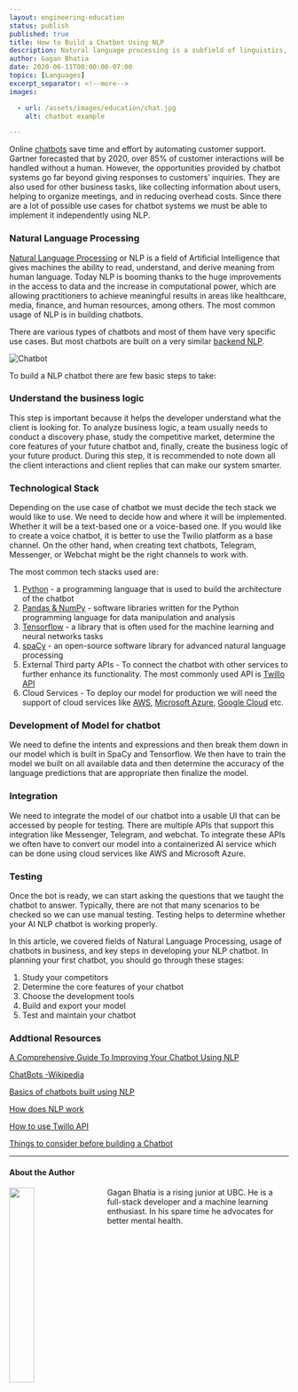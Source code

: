 ```yaml
---
layout: engineering-education
status: publish
published: true
title: How to Build a Chatbot Using NLP
description: Natural language processing is a subfield of linguistics, computer science, information engineering, and artificial intelligence concerned with the interactions between computers and human languages, particularly how to program computers to process and analyze large amounts of natural language information and data.
author: Gagan Bhatia
date: 2020-06-11T00:00:00-07:00
topics: [Languages]
excerpt_separator: <!--more-->
images:

  - url: /assets/images/education/chat.jpg
    alt: chatbot example

---
```

Online [chatbots](https://en.wikipedia.org/wiki/Chatbot) save time and effort by automating customer support. Gartner forecasted that by 2020, over 85% of customer interactions will be handled without a human. However, the opportunities provided by chatbot systems go far beyond giving responses to customers’ inquiries. They are also used for other business tasks, like collecting information about users, helping to organize meetings, and in reducing overhead costs. Since there are a lot of possible use cases for chatbot systems we must be able to implement it independently using NLP.

<!--more-->

### Natural Language Processing
[Natural Language Processing](https://en.wikipedia.org/wiki/Natural_language_processing) or NLP is a field of Artificial Intelligence that gives machines the ability to read, understand, and derive meaning from human language. Today NLP is booming thanks to the huge improvements in the access to data and the increase in computational power, which are allowing practitioners to achieve meaningful results in areas like healthcare, media, finance, and human resources, among others. The most common usage of NLP is in building chatbots.

There are various types of chatbots and most of them have very specific use cases. But most chatbots are built on a very similar [backend NLP](https://towardsdatascience.com/how-to-build-a-chatbot-a-lesson-in-nlp-d0df588afa4b).

![Chatbot](/assets/images/education/chatbot-image.png)

To build a NLP chatbot there are few basic steps to take:

### Understand the business logic
This step is important because it helps the developer understand what the client is looking for. To analyze business logic, a team usually needs to conduct a discovery phase, study the competitive market, determine the core features of your future chatbot and, finally, create the business logic of your future product. During this step, it is recommended to note down all the client interactions and client replies that can make our system smarter.

### Technological Stack
Depending on the use case of chatbot we must decide the tech stack we would like to use. We need to decide how and where it will be implemented. Whether it will be a text-based one or a voice-based one. If you would like to create a voice chatbot, it is better to use the Twilio platform as a base channel. On the other hand, when creating text chatbots, Telegram, Messenger, or Webchat might be the right channels to work with.

The most common tech stacks used are:
1) [Python](https://www.python.org/) - a programming language that is used to build the architecture of the chatbot
2) [Pandas & NumPy](https://www.hackerearth.com/practice/machine-learning/data-manipulation-visualisation-r-python/tutorial-data-manipulation-numpy-pandas-python/tutorial/) - software libraries written for the Python programming language for data manipulation and analysis
3) [Tensorflow](https://www.tensorflow.org/tutorials) - a library that is often used for the machine learning and neural networks tasks
4) [spaCy](https://spacy.io/) - an open-source software library for advanced natural language processing
5) External Third party APIs - To connect the chatbot with other services to further enhance its functionality. The most commonly used API is [Twillo API](https://www.twilio.com/docs/autopilot/guides/how-to-build-a-chatbot)
6) Cloud Services - To deploy our model for production we will need the support of cloud services like [AWS](https://aws.amazon.com/console/), [Microsoft Azure](https://azure.microsoft.com/en-in/), [Google Cloud](https://azure.microsoft.com/en-in/) etc.


### Development of Model for chatbot
We need to define the intents and expressions and then break them down in our model which is built in SpaCy and Tensorflow. We then have to train the model we built on all available data and then determine the accuracy of the language predictions that are appropriate then finalize the model.


### Integration
We need to integrate the model of our chatbot into a usable UI that can be accessed by people for testing. There are multiple APIs that support this integration like Messenger, Telegram, and webchat. To integrate these APIs we often have to convert our model into a containerized AI service which can be done using cloud services like AWS and Microsoft Azure.

### Testing
Once the bot is ready, we can start asking the questions that we taught the chatbot to answer. Typically, there are not that many scenarios to be checked so we can use manual testing. Testing helps to determine whether your AI NLP chatbot is working properly.


In this article, we covered fields of Natural Language Processing, usage of chatbots in business, and key steps in developing your NLP chatbot.
In planning your first chatbot, you should go through these stages:
1) Study your competitors
2) Determine the core features of your chatbot
3) Choose the development tools
4) Build and export your model
5) Test and maintain your chatbot

### Addtional Resources
[A Comprehensive Guide To Improving Your Chatbot Using NLP](https://www.enterprisebotmanager.com/improving-your-chatbot-using-nlp/)

[ChatBots -Wikipedia](https://en.wikipedia.org/wiki/Chatbot)

[Basics of chatbots built using NLP](https://towardsdatascience.com/how-to-build-a-chatbot-a-lesson-in-nlp-d0df588afa4b)

[How does NLP work](https://en.wikipedia.org/wiki/Natural_language_processing)

[How to use Twillo API](https://www.twilio.com/docs/autopilot/guides/how-to-build-a-chatbot)

[Things to consider before building a Chatbot](https://chatbotsmagazine.com/to-build-a-successful-chatbot-ask-these-5-questions-b7fe3776c74c)

---

#### About the Author
<img style="float: left; padding-right: 5%; margin-bottom: 10px; width:30%;" src="/assets/images/education/authors/gagan-bhatia.jpg">Gagan Bhatia is a rising junior at UBC. He is a full-stack developer and a machine learning enthusiast. In his spare time he advocates for better mental health.
